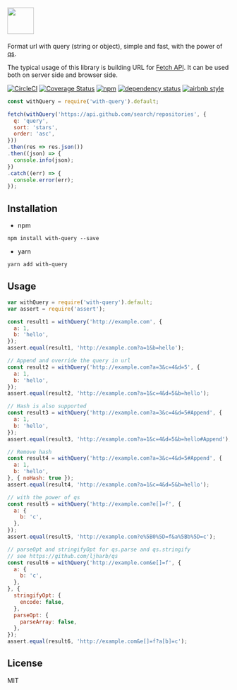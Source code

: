 # <a href='https://github.com/kouhin/with-query'><img src='https://cloud.githubusercontent.com/assets/5006663/24417156/3d916d36-1422-11e7-85a4-ebd3d6620d46.png' height='60'></a>

Format url with query (string or object), simple and fast, with the power of [qs](https://github.com/ljharb/qs).

The typical usage of this library is building URL for [Fetch API](https://fetch.spec.whatwg.org). It can be used both on server side and browser side.

[![CircleCI](https://circleci.com/gh/kouhin/with-query/tree/master.svg?style=svg)](https://circleci.com/gh/kouhin/with-query/tree/master)
[![Coverage Status](https://coveralls.io/repos/github/kouhin/with-query/badge.svg?branch=master)](https://coveralls.io/github/kouhin/with-query?branch=master)
[![npm](https://img.shields.io/npm/v/with-query.svg)](https://www.npmjs.com/package/with-query)
[![dependency status](https://david-dm.org/kouhin/with-query.svg?style=flat-square)](https://david-dm.org/kouhin/with-query)
[![airbnb style](https://img.shields.io/badge/code_style-airbnb-blue.svg)](https://github.com/airbnb/javascript)

``` javascript
const withQuery = require('with-query').default;

fetch(withQuery('https://api.github.com/search/repositories', {
  q: 'query',
  sort: 'stars',
  order: 'asc',
}))
.then(res => res.json())
.then((json) => {
  console.info(json);
})
.catch((err) => {
  console.error(err);
});
```

## Installation

- npm

``` shell
npm install with-query --save
```

- yarn

``` shell
yarn add with-query
```

## Usage

``` javascript
var withQuery = require('with-query').default;
var assert = require('assert');

const result1 = withQuery('http://example.com', {
  a: 1,
  b: 'hello',
});
assert.equal(result1, 'http://example.com?a=1&b=hello');

// Append and override the query in url
const result2 = withQuery('http://example.com?a=3&c=4&d=5', {
  a: 1,
  b: 'hello',
});
assert.equal(result2, 'http://example.com?a=1&c=4&d=5&b=hello');

// Hash is also supported
const result3 = withQuery('http://example.com?a=3&c=4&d=5#Append', {
  a: 1,
  b: 'hello',
});
assert.equal(result3, 'http://example.com?a=1&c=4&d=5&b=hello#Append');

// Remove hash
const result4 = withQuery('http://example.com?a=3&c=4&d=5#Append', {
  a: 1,
  b: 'hello',
}, { noHash: true });
assert.equal(result4, 'http://example.com?a=1&c=4&d=5&b=hello');

// with the power of qs
const result5 = withQuery('http://example.com?e[]=f', {
  a: {
    b: 'c',
  },
});
assert.equal(result5, 'http://example.com?e%5B0%5D=f&a%5Bb%5D=c');

// parseOpt and stringifyOpt for qs.parse and qs.stringify
// see https://github.com/ljharb/qs
const result6 = withQuery('http://example.com&e[]=f', {
  a: {
    b: 'c',
  },
}, {
  stringifyOpt: {
    encode: false,
  },
  parseOpt: {
    parseArray: false,
  },
});
assert.equal(result6, 'http://example.com&e[]=f?a[b]=c');
```

## License

MIT
